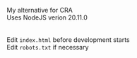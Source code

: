 My alternative for CRA<br>
Uses NodeJS verion 20.11.0<br>
<br><br>
Edit `index.html` before development starts<br>
Edit `robots.txt` if necessary

